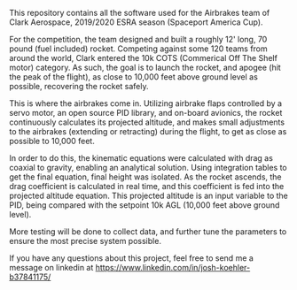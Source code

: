 This repository contains all the software used for the Airbrakes team of Clark Aerospace, 2019/2020 ESRA season 
(Spaceport America Cup). 

For the competition, the team designed and built a roughly 12' long, 70 pound (fuel included) rocket.
Competing against some 120 teams from around the world, Clark entered the 10k COTS (Commerical Off The Shelf motor) category.
As such, the goal is to launch the rocket, and apogee (hit the peak of the flight), as close to 10,000 feet above ground level
as possible, recovering the rocket safely. 

This is where the airbrakes come in.  Utilizing airbrake flaps controlled by a servo motor, an open source PID library, and 
on-board avionics, the rocket continuously calculates its projected altitude, and makes small adjustments to the airbrakes 
(extending or retracting) during the flight, to get as close as possible to 10,000 feet. 

In order to do this, the kinematic equations were calculated with drag as coaxial to gravity, enabling an analytical solution.
Using integration tables to get the final equation, final height was isolated. As the rocket ascends, the drag coefficient is 
calculated in real time, and this coefficient is fed into the projected altitude equation.  This projected altitude is an input
variable to the PID, being compared with the setpoint 10k AGL (10,000 feet above ground level).

More testing will be done to collect data, and further tune the parameters to ensure the most precise system possible.

If you have any questions about this project, feel free to send me a message on linkedin at 
https://www.linkedin.com/in/josh-koehler-b37841175/
 

